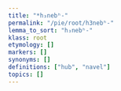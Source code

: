 ```yaml
---
title: "*h₃nebʰ-"
permalink: "/pie/root/h3nebʰ-"
lemma_to_sort: "h₃nebʰ-"
klass: root
etymology: []
markers: []
synonyms: []
definitions: ["hub", "navel"]
topics: []
---
```

